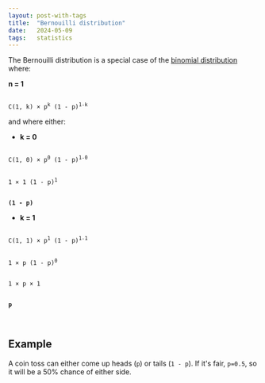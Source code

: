 ```yaml
---
layout: post-with-tags
title:  "Bernouilli distribution"
date:   2024-05-09
tags:   statistics
---
```


The Bernouilli distribution is a special case of the [binomial distribution](/2024/05/09/binomial-distribution.html) where:

**n = 1**
<p><code style="padding: 8px 12px 8px 12px;">
C(1, k) × p<sup>k</sup> (1 - p)<sup>1-k</sup>
</code></p>

and where either:
- **k = 0**
<p><code style="padding: 8px 12px 8px 12px;">
C(1, 0) × p<sup>0</sup> (1 - p)<sup>1-0</sup>
</code></p>

<p><code style="padding: 8px 12px 8px 12px;">
1 × 1 (1 - p)<sup>1</sup>
</code></p>

<p><code style="padding: 8px 12px 8px 12px;">
<strong>(1 - p)</strong>
</code></p>

- **k = 1**
<p><code style="padding: 8px 12px 8px 12px;">
C(1, 1) × p<sup>1</sup> (1 - p)<sup>1-1</sup>
</code></p>
<p><code style="padding: 8px 12px 8px 12px;">
1 × p (1 - p)<sup>0</sup>
</code></p>
<p><code style="padding: 8px 12px 8px 12px;">
1 × p × 1
</code></p>
<p><code style="padding: 8px 12px 8px 12px;">
<strong>p</strong>
</code></p>

<br>

## Example

A coin toss can either come up heads (`p`) or tails (`1 - p`). If it's fair, `p=0.5`, so it will be a 50% chance of either side.
